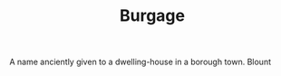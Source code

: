 ---
title: Burgage
letter: B
permalink: "/definitions/bld-burgage.html"
body: A name anciently given to a dwelling-house in a borough town. Blount
published_at: '2018-07-07'
source: Black's Law Dictionary 2nd Ed (1910)
layout: post
---